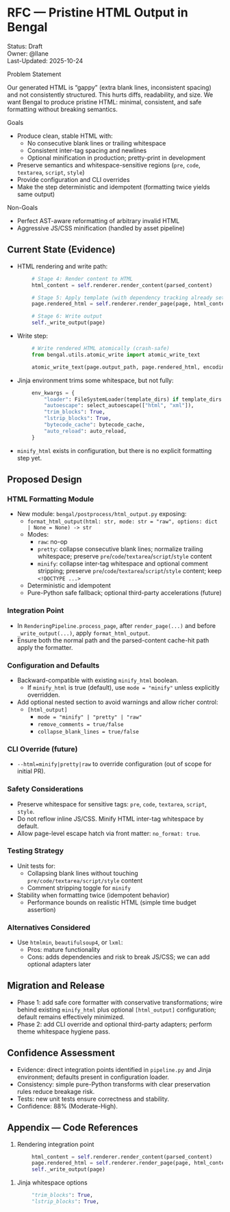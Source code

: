# RFC — Pristine HTML Output in Bengal

Status: Draft  
Owner: @llane  
Last-Updated: 2025-10-24

Problem Statement

Our generated HTML is “gappy” (extra blank lines, inconsistent spacing) and not consistently structured. This hurts diffs, readability, and size. We want Bengal to produce pristine HTML: minimal, consistent, and safe formatting without breaking semantics.

Goals

- Produce clean, stable HTML with:
  - No consecutive blank lines or trailing whitespace
  - Consistent inter-tag spacing and newlines
  - Optional minification in production; pretty-print in development
- Preserve semantics and whitespace-sensitive regions (`pre`, `code`, `textarea`, `script`, `style`)
- Provide configuration and CLI overrides
- Make the step deterministic and idempotent (formatting twice yields same output)

Non-Goals

- Perfect AST-aware reformatting of arbitrary invalid HTML
- Aggressive JS/CSS minification (handled by asset pipeline)

## Current State (Evidence)

- HTML rendering and write path:

```365:373:bengal/rendering/pipeline.py
        # Stage 4: Render content to HTML
        html_content = self.renderer.render_content(parsed_content)

        # Stage 5: Apply template (with dependency tracking already set in __init__)
        page.rendered_html = self.renderer.render_page(page, html_content)

        # Stage 6: Write output
        self._write_output(page)
```

- Write step:

```420:424:bengal/rendering/pipeline.py
        # Write rendered HTML atomically (crash-safe)
        from bengal.utils.atomic_write import atomic_write_text

        atomic_write_text(page.output_path, page.rendered_html, encoding="utf-8")
```

- Jinja environment trims some whitespace, but not fully:

```134:141:bengal/rendering/template_engine.py
        env_kwargs = {
            "loader": FileSystemLoader(template_dirs) if template_dirs else FileSystemLoader("."),
            "autoescape": select_autoescape(["html", "xml"]),
            "trim_blocks": True,
            "lstrip_blocks": True,
            "bytecode_cache": bytecode_cache,
            "auto_reload": auto_reload,
        }
```

- `minify_html` exists in configuration, but there is no explicit formatting step yet.

## Proposed Design

### HTML Formatting Module

- New module: `bengal/postprocess/html_output.py` exposing:
  - `format_html_output(html: str, mode: str = "raw", options: dict | None = None) -> str`
  - Modes:
    - `raw`: no-op
    - `pretty`: collapse consecutive blank lines; normalize trailing whitespace; preserve `pre`/`code`/`textarea`/`script`/`style` content
    - `minify`: collapse inter-tag whitespace and optional comment stripping; preserve `pre`/`code`/`textarea`/`script`/`style` content; keep `<!DOCTYPE ...>`
  - Deterministic and idempotent
  - Pure-Python safe fallback; optional third-party accelerations (future)

### Integration Point

- In `RenderingPipeline.process_page`, after `render_page(...)` and before `_write_output(...)`, apply `format_html_output`.
- Ensure both the normal path and the parsed-content cache-hit path apply the formatter.

### Configuration and Defaults

- Backward-compatible with existing `minify_html` boolean.
  - If `minify_html` is true (default), use `mode = "minify"` unless explicitly overridden.
- Add optional nested section to avoid warnings and allow richer control:
  - `[html_output]`
    - `mode = "minify" | "pretty" | "raw"`
    - `remove_comments = true/false`
    - `collapse_blank_lines = true/false`

### CLI Override (future)

- `--html=minify|pretty|raw` to override configuration (out of scope for initial PR).

### Safety Considerations

- Preserve whitespace for sensitive tags: `pre`, `code`, `textarea`, `script`, `style`.
- Do not reflow inline JS/CSS. Minify HTML inter-tag whitespace by default.
- Allow page-level escape hatch via front matter: `no_format: true`.

### Testing Strategy

- Unit tests for:
  - Collapsing blank lines without touching `pre/code/textarea/script/style` content
  - Comment stripping toggle for `minify`
- Stability when formatting twice (idempotent behavior)
  - Performance bounds on realistic HTML (simple time budget assertion)

### Alternatives Considered

- Use `htmlmin`, `beautifulsoup4`, or `lxml`:
  - Pros: mature functionality
  - Cons: adds dependencies and risk to break JS/CSS; we can add optional adapters later

## Migration and Release

- Phase 1: add safe core formatter with conservative transformations; wire behind existing `minify_html` plus optional `[html_output]` configuration; default remains effectively minimized.
- Phase 2: add CLI override and optional third-party adapters; perform theme whitespace hygiene pass.

## Confidence Assessment

- Evidence: direct integration points identified in `pipeline.py` and Jinja environment; defaults present in configuration loader.
- Consistency: simple pure-Python transforms with clear preservation rules reduce breakage risk.
- Tests: new unit tests ensure correctness and stability.
- Confidence: 88% (Moderate-High).

## Appendix — Code References

1. Rendering integration point

```365:373:bengal/rendering/pipeline.py
        html_content = self.renderer.render_content(parsed_content)
        page.rendered_html = self.renderer.render_page(page, html_content)
        self._write_output(page)
```

1. Jinja whitespace options

```134:141:bengal/rendering/template_engine.py
        "trim_blocks": True,
        "lstrip_blocks": True,
```
